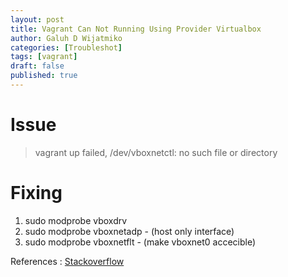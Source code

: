 ```yaml
---
layout: post
title: Vagrant Can Not Running Using Provider Virtualbox
author: Galuh D Wijatmiko
categories: [Troubleshot]
tags: [vagrant]
draft: false
published: true
---
```


# Issue

> vagrant up failed, /dev/vboxnetctl: no such file or directory


# Fixing

1. sudo modprobe vboxdrv
2. sudo modprobe vboxnetadp - (host only interface)
3. sudo modprobe vboxnetflt - (make vboxnet0 accecible) 

References : [Stackoverflow](https://stackoverflow.com/questions/18149546/vagrant-up-failed-dev-vboxnetctl-no-such-file-or-directory)